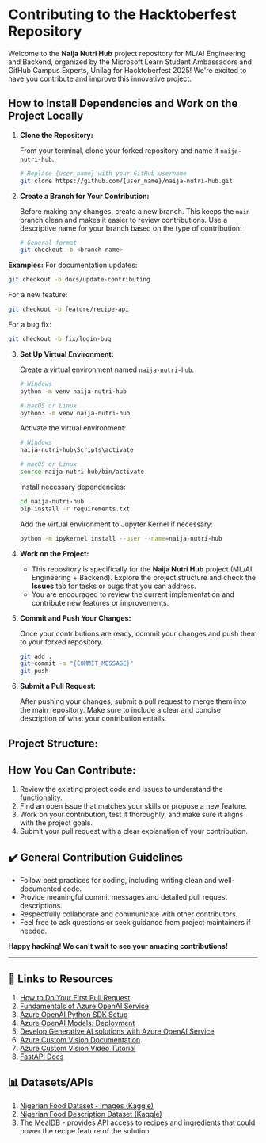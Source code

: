 # Contributing to the Hacktoberfest Repository

Welcome to the **Naija Nutri Hub** project repository for ML/AI Engineering and Backend, organized by the Microsoft Learn Student Ambassadors and GitHub Campus Experts, Unilag for Hacktoberfest 2025! We're excited to have you contribute and improve this innovative project.

## How to Install Dependencies and Work on the Project Locally

1. **Clone the Repository:**

   From your terminal, clone your forked repository and name it `naija-nutri-hub`.

   ```bash
   # Replace {user_name} with your GitHub username
   git clone https://github.com/{user_name}/naija-nutri-hub.git
   ```

2. **Create a Branch for Your Contribution:**

   Before making any changes, create a new branch. This keeps the `main` branch clean and makes it easier to review contributions.
   Use a descriptive name for your branch based on the type of contribution:
   ```bash
   # General format
   git checkout -b <branch-name>
   ```
**Examples:**
   For documentation updates:
   ```bash
   git checkout -b docs/update-contributing
   ```
   For a new feature:

   ```bash
   git checkout -b feature/recipe-api
   ```
   For a bug fix:
   ```bash
   git checkout -b fix/login-bug
   ```
3. **Set Up Virtual Environment:**

   Create a virtual environment named `naija-nutri-hub`.

   ```bash
   # Windows
   python -m venv naija-nutri-hub

   # macOS or Linux
   python3 -m venv naija-nutri-hub
   ```

   Activate the virtual environment:

   ```bash
   # Windows
   naija-nutri-hub\Scripts\activate

   # macOS or Linux
   source naija-nutri-hub/bin/activate
   ```

   Install necessary dependencies:

   ```bash
   cd naija-nutri-hub
   pip install -r requirements.txt
   ```

   Add the virtual environment to Jupyter Kernel if necessary:

   ```bash
   python -m ipykernel install --user --name=naija-nutri-hub
   ```
   
2. **Work on the Project:**

   - This repository is specifically for the **Naija Nutri Hub** project (ML/AI Engineering + Backend). Explore the project structure and check the **Issues** tab for tasks or bugs that you can address. 
   - You are encouraged to review the current implementation and contribute new features or improvements.

3. **Commit and Push Your Changes:**

   Once your contributions are ready, commit your changes and push them to your forked repository.

   ```bash
   git add .
   git commit -m "{COMMIT_MESSAGE}"
   git push
   ```

4. **Submit a Pull Request:**

   After pushing your changes, submit a pull request to merge them into the main repository. Make sure to include a clear and concise description of what your contribution entails.

## Project Structure:


## How You Can Contribute:

1. Review the existing project code and issues to understand the functionality.
2. Find an open issue that matches your skills or propose a new feature.
3. Work on your contribution, test it thoroughly, and make sure it aligns with the project goals.
4. Submit your pull request with a clear explanation of your contribution.

## ✔️ General Contribution Guidelines

- Follow best practices for coding, including writing clean and well-documented code.
- Provide meaningful commit messages and detailed pull request descriptions.
- Respectfully collaborate and communicate with other contributors.
- Feel free to ask questions or seek guidance from project maintainers if needed.

**Happy hacking! We can't wait to see your amazing contributions!**

---

## 🔗 Links to Resources

1. [How to Do Your First Pull Request](https://youtu.be/nkuYH40cjo4?si=Cb6U2EKVR_Ns4RLw)
2. [Fundamentals of Azure OpenAI Service](https://learn.microsoft.com/en-us/training/modules/explore-azure-openai/?wt.mc_id=studentamb_217190)
3. [Azure OpenAI Python SDK Setup](https://learn.microsoft.com/en-us/azure/ai-foundry/openai/supported-languages?tabs=dotnet-secure%2Csecure%2Cpython-key%2Ccommand&pivots=programming-language-python?wt.mc_id=studentamb_217190)
4. [Azure OpenAI Models: Deployment](https://learn.microsoft.com/azure/ai-services/openai/how-to/working-with-models?tabs=powershell?wt.mc_id=studentamb_217190)
5. [Develop Generative AI solutions with Azure OpenAI Service](https://learn.microsoft.com/en-us/training/paths/develop-ai-solutions-azure-openai/?wt.mc_id=studentamb_217190)
6. [Azure Custom Vision Documentation](https://learn.microsoft.com/en-us/azure/ai-services/custom-vision-service/quickstarts/image-classification?tabs=windows%2Cvisual-studio&pivots=programming-language-python).
7. [Azure Custom Vision Video Tutorial](https://www.youtube.com/watch?v=PSHZJC1VvvI)
8. [FastAPI Docs](https://fastapi.tiangolo.com/tutorial/)

## 📊 Datasets/APIs
1. [Nigerian Food Dataset - Images (Kaggle)](https://www.kaggle.com/datasets/elinteerie/nigeria-food-ai-dataset/data)
2. [Nigerian Food Description Dataset (Kaggle)](https://www.kaggle.com/datasets/franklycypher/nigerian-foods)
3. [The MealDB](https://www.themealdb.com/) - provides API access to recipes and ingredients that could power the recipe feature of the solution. 
